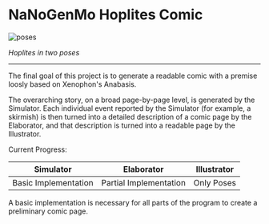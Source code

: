 # NaNoGenMo Hoplites Comic


![poses](https://user-images.githubusercontent.com/44072408/98249033-c5fe9d80-1f43-11eb-996b-8c2c46cf1f91.png)

*Hoplites in two poses*

---

The final goal of this project is to generate a readable comic with a premise loosly based on Xenophon's Anabasis.

The overarching story, on a broad page-by-page level, is generated by the Simulator. Each individual event reported by the Simulator (for example, a skirmish) is then turned into a detailed description of a comic page by the Elaborator, and that description is turned into a readable page by the Illustrator.

Current Progress:

| Simulator | Elaborator | Illustrator |
| --- | --- | --- |
| Basic Implementation | Partial Implementation | Only Poses |

A basic implementation is necessary for all parts of the program to create a preliminary comic page.
